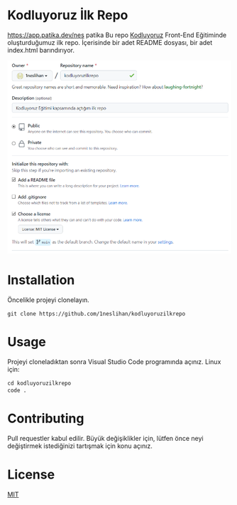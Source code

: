# Kodluyoruz İlk Repo
https://app.patika.dev/nes patika
Bu repo [Kodluyoruz](https://www.kodluyoruz.org) Front-End Eğitiminde oluşturduğumuz ilk repo. İçerisinde bir adet README dosyası, bir adet index.html barındırıyor.

![image](https://github.com/1neslihan/kodluyoruzilkrepo/blob/main/1neslihan.PNG)

# Installation
Öncelikle projeyi clonelayın.

``` 
git clone https://github.com/1neslihan/kodluyoruzilkrepo
```

# Usage
Projeyi cloneladıktan sonra Visual Studio Code programında açınız.
Linux için:

``` 
cd kodluyoruzilkrepo
code .
```

# Contributing
Pull requestler kabul edilir. Büyük değişiklikler için, lütfen önce neyi değiştirmek istediğinizi tartışmak için konu açınız.

# License
[MIT](https://choosealicense.com/licenses/mit/)






